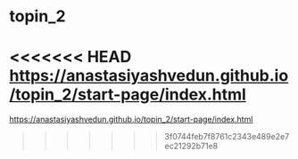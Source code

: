 # topin_2
<<<<<<< HEAD
https://anastasiyashvedun.github.io/topin_2/start-page/index.html
=======
https://anastasiyashvedun.github.io/topin_2/start-page/index.html
>>>>>>> 3f0744feb7f8761c2343e489e2e7ec21292b71e8
